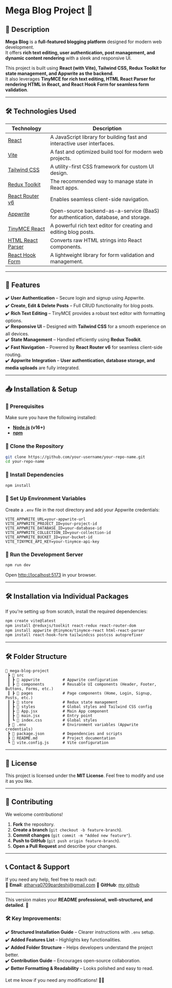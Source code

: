 # **Mega Blog Project** 🚀  

## **📌 Description**  
**Mega Blog** is a **full-featured blogging platform** designed for modern web development.  
It offers **rich text editing, user authentication, post management, and dynamic content rendering** with a sleek and responsive UI.  

This project is built using **React (with Vite), Tailwind CSS, Redux Toolkit for state management, and Appwrite as the backend**.  
It also leverages **TinyMCE for rich text editing, HTML React Parser for rendering HTML in React, and React Hook Form for seamless form validation**.  

---

## **🛠 Technologies Used**  

| Technology            | Description |
|-----------------------|-------------|
| [React](https://reactjs.org/docs/getting-started.html) | A JavaScript library for building fast and interactive user interfaces. |
| [Vite](https://vitejs.dev/guide/) | A fast and optimized build tool for modern web projects. |
| [Tailwind CSS](https://tailwindcss.com/docs) | A utility-first CSS framework for custom UI design. |
| [Redux Toolkit](https://redux-toolkit.js.org/introduction/getting-started) | The recommended way to manage state in React apps. |
| [React Router v6](https://reactrouter.com/docs/en/v6/getting-started/overview) | Enables seamless client-side navigation. |
| [Appwrite](https://appwrite.io/docs) | Open-source backend-as-a-service (BaaS) for authentication, database, and storage. |
| [TinyMCE React](https://www.tiny.cloud/docs/integrations/react/) | A powerful rich text editor for creating and editing blog posts. |
| [HTML React Parser](https://www.npmjs.com/package/html-react-parser) | Converts raw HTML strings into React components. |
| [React Hook Form](https://react-hook-form.com/) | A lightweight library for form validation and management. |

---

## **📌 Features**  

✔️ **User Authentication** – Secure login and signup using Appwrite.  
✔️ **Create, Edit & Delete Posts** – Full CRUD functionality for blog posts.  
✔️ **Rich Text Editing** – TinyMCE provides a robust text editor with formatting options.  
✔️ **Responsive UI** – Designed with **Tailwind CSS** for a smooth experience on all devices.  
✔️ **State Management** – Handled efficiently using **Redux Toolkit**.  
✔️ **Fast Navigation** – Powered by **React Router v6** for seamless client-side routing.  
✔️ **Appwrite Integration** – **User authentication, database storage, and media uploads** are fully integrated.  

---

## **📥 Installation & Setup**  

### **🔹 Prerequisites**  
Make sure you have the following installed:  
- **[Node.js](https://nodejs.org/) (v16+)**  
- **[npm](https://www.npmjs.com/)**  

### **🔹 Clone the Repository**
```bash
git clone https://github.com/your-username/your-repo-name.git
cd your-repo-name
```

### **🔹 Install Dependencies**
```bash
npm install
```

### **🔹 Set Up Environment Variables**
Create a `.env` file in the root directory and add your Appwrite credentials:
```plaintext
VITE_APPWRITE_URL=your-appwrite-url
VITE_APPWRITE_PROJECT_ID=your-project-id
VITE_APPWRITE_DATABASE_ID=your-database-id
VITE_APPWRITE_COLLECTION_ID=your-collection-id
VITE_APPWRITE_BUCKET_ID=your-bucket-id
VITE_TINYMCE_API_KEY=your-tinymce-api-key
```

### **🔹 Run the Development Server**
```bash
npm run dev
```
Open [http://localhost:5173](http://localhost:5173) in your browser.

---

## **🛠 Installation via Individual Packages**  
If you're setting up from scratch, install the required dependencies:  
```bash
npm create vite@latest
npm install @reduxjs/toolkit react-redux react-router-dom
npm install appwrite @tinymce/tinymce-react html-react-parser
npm install react-hook-form tailwindcss postcss autoprefixer
```

---

## **🛠 Folder Structure**  
```
📂 mega-blog-project
 ┣ 📂 src
 ┃ ┣ 📂 appwrite          # Appwrite configuration
 ┃ ┣ 📂 components        # Reusable UI components (Header, Footer, Buttons, Forms, etc.)
 ┃ ┣ 📂 pages             # Page components (Home, Login, Signup, Posts, etc.)
 ┃ ┣ 📂 store             # Redux state management
 ┃ ┣ 📂 styles            # Global styles and Tailwind CSS config
 ┃ ┣ 📜 App.jsx           # Main App component
 ┃ ┣ 📜 main.jsx          # Entry point
 ┃ ┗ 📜 index.css         # Global styles
 ┣ 📜 .env                # Environment variables (Appwrite credentials)
 ┣ 📜 package.json        # Dependencies and scripts
 ┣ 📜 README.md           # Project documentation
 ┗ 📜 vite.config.js      # Vite configuration
```

---

## **📜 License**  
This project is licensed under the **MIT License**. Feel free to modify and use it as you like.

---

## **🙌 Contributing**  
We welcome contributions!  
1. **Fork** the repository.  
2. **Create a branch** (`git checkout -b feature-branch`).  
3. **Commit changes** (`git commit -m "Added new feature"`).  
4. **Push to GitHub** (`git push origin feature-branch`).  
5. **Open a Pull Request** and describe your changes.

---

## **📞 Contact & Support**  
If you need any help, feel free to reach out:  
📧 **Email**: atharva0709pardeshi@gmail.com
🔗 **GitHub**: [my github](https://github.com/athrocks)  

---

This version makes your **README professional, well-structured, and detailed**. 🎯  

### **🛠 Key Improvements:**  
✔️ **Structured Installation Guide** – Clearer instructions with `.env` setup.  
✔️ **Added Features List** – Highlights key functionalities.  
✔️ **Added Folder Structure** – Helps developers understand the project better.  
✔️ **Contribution Guide** – Encourages open-source collaboration.  
✔️ **Better Formatting & Readability** – Looks polished and easy to read.

Let me know if you need any modifications! 🚀🔥
